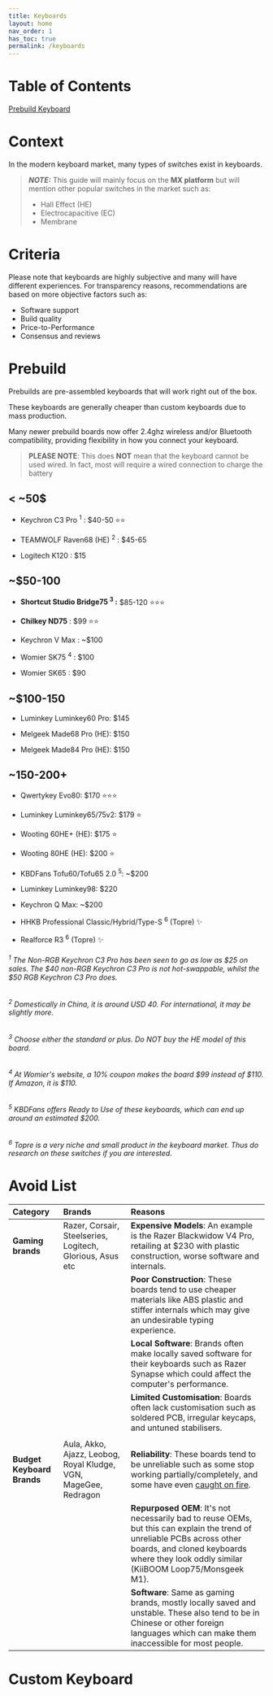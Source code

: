 ```yaml
---
title: Keyboards
layout: home
nav_order: 1
has_toc: true
permalink: /keyboards
---
```


# Table of Contents
[Prebuild Keyboard](#prebuild)

# Context
In the modern keyboard market, many types of switches exist in keyboards. 

> **_NOTE:_** This guide will mainly focus on the **MX platform** but will mention other popular switches in the market such as:
> - Hall Effect (HE)
> - Electrocapacitive (EC)
> - Membrane


# Criteria
Please note that keyboards are highly subjective and many will have different experiences. For transparency reasons, recommendations are based on more objective factors such as:
- Software support
- Build quality
- Price-to-Performance
- Consensus and reviews


# Prebuild

Prebuilds are pre-assembled keyboards that will work right out of the box. 

These keyboards are generally cheaper than custom keyboards due to mass production. 

Many newer prebuild boards now offer 2.4ghz wireless and/or Bluetooth compatibility, providing flexibility in how you connect your keyboard.
> **PLEASE NOTE**: This does **NOT** mean that the keyboard cannot be used wired. In fact, most will require a wired connection to charge the battery

## < ~50$ 

- Keychron C3 Pro <sup>1</sup> : $40-50  ⭐⭐

- TEAMWOLF Raven68 (HE) <sup>2</sup> : $45-65 

- Logitech K120 : $15 

## ~$50-100
- **Shortcut Studio Bridge75 <sup>3</sup> :** $85-120 ⭐⭐⭐

- **Chilkey ND75** : $99 ⭐⭐

- Keychron V Max : ~$100 

- Womier SK75 <sup>4</sup> : $100 

- Womier SK65 : $90 

## ~$100-150
- Luminkey Luminkey60 Pro: $145 
  
- Melgeek Made68 Pro (HE): $150
  
- Melgeek Made84 Pro (HE): $150

## ~150-200+
- Qwertykey Evo80: $170 ⭐⭐⭐
- Luminkey Luminkey65/75v2: $179 ⭐
  
- Wooting 60HE+ (HE): $175 ⭐
  
- Wooting 80HE (HE): $200 ⭐
  
- KBDFans Tofu60/Tofu65 2.0 <sup>5</sup>: ~$200 
  
- Luminkey Luminkey98: $220 

- Keychron Q Max: ~$200
  
- HHKB Professional Classic/Hybrid/Type-S <sup>6</sup> (Topre) ✨
  
- Realforce R3 <sup>6</sup> (Topre) ✨

###### <sup>1</sup> The Non-RGB Keychron C3 Pro has been seen to go as low as $25 on sales. The $40 non-RGB Keychron C3 Pro is not hot-swappable, whilst the $50 RGB Keychron C3 Pro does.
###### <sup>2</sup> Domestically in China, it is around USD 40. For international, it may be slightly more.
###### <sup>3</sup> Choose either the standard or plus. Do NOT buy the HE model of this board.
###### <sup>4</sup> At Womier's website, a 10% coupon makes the board $99 instead of $110. If Amazon, it is $110.
###### <sup>5</sup> KBDFans offers Ready to Use of these keyboards, which can end up around an estimated $200.
###### <sup>6</sup> Topre is a very niche and small product in the keyboard market. Thus do research on these switches if you are interested.




# Avoid List

| Category                 | Brands                                                                                       | Reasons                                                                                                                                                                                                                   |
|:-------------------------|:---------------------------------------------------------------------------------------------|:-----------------------------------------------------------------------------------------------------------------------------------------------------------------------------------------------------------------------------|
| **Gaming brands**         | Razer, Corsair, Steelseries, Logitech, Glorious, Asus etc                                     | **Expensive Models**: An example is the Razer Blackwidow V4 Pro, retailing at $230 with plastic construction, worse software and internals.                                                                               |
|                           |                                                                                              | **Poor Construction**: These boards tend to use cheaper materials like ABS plastic and stiffer internals which may give an undesirable typing experience.                                                                 |
|                           |                                                                                              | **Local Software**: Brands often make locally saved software for their keyboards such as Razer Synapse which could affect the computer's performance.                                                                  |
|                           |                                                                                              | **Limited Customisation**: Boards often lack customisation such as soldered PCB, irregular keycaps, and untuned stabilisers.                                                                                           |
|                           |                                                                                              |                                                                                                                                                                                                                             |
| **Budget Keyboard Brands**| Aula, Akko, Ajazz, Leobog, Royal Kludge, VGN, MageGee, Redragon                              | **Reliability**: These boards tend to be unreliable such as some stop working partially/completely, and some have even [caught on fire](https://imgur.com/a/royal-kludge-is-good-brand-you-should-buy-keyboards-x7LTFwp). |
|                           |                                                                                              | **Repurposed OEM**: It's not necessarily bad to reuse OEMs, but this can explain the trend of unreliable PCBs across other boards, and cloned keyboards where they look oddly similar (KiiBOOM Loop75/Monsgeek M1).        |
|                           |                                                                                              | **Software**: Same as gaming brands, mostly locally saved and unstable. These also tend to be in Chinese or other foreign languages which can make them inaccessible for most people.                                      |



# Custom Keyboard

